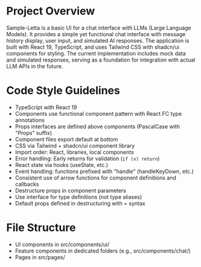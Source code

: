 # Project Overview
Sample-Letta is a basic UI for a chat interface with LLMs (Large Language Models). It provides a simple yet functional chat interface with message history display, user input, and simulated AI responses. The application is built with React 19, TypeScript, and uses Tailwind CSS with shadcn/ui components for styling. The current implementation includes mock data and simulated responses, serving as a foundation for integration with actual LLM APIs in the future.

# Code Style Guidelines
- TypeScript with React 19
- Components use functional component pattern with React.FC type annotations
- Props interfaces are defined above components (PascalCase with "Props" suffix)
- Component files export default at bottom
- CSS via Tailwind + shadcn/ui component library
- Import order: React, libraries, local components
- Error handling: Early returns for validation (`if (x) return`)
- React state via hooks (useState, etc.)
- Event handling: functions prefixed with "handle" (handleKeyDown, etc.)
- Consistent use of arrow functions for component definitions and callbacks
- Destructure props in component parameters
- Use interface for type definitions (not type aliases)
- Default props defined in destructuring with = syntax

# File Structure
- UI components in src/components/ui/
- Feature components in dedicated folders (e.g., src/components/chat/)
- Pages in src/pages/